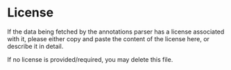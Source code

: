 # License

If the data being fetched by the annotations parser has a license associated with it, please either copy and paste the content of the license here, or describe it in detail.

If no license is provided/required, you may delete this file.